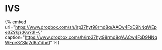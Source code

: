 # IVS

{% embed url="https://www.dropbox.com/sh/irp37hyt98rmd8q/AACw4FxD9NNqWEpe3ZSkj2d6a?dl=0" caption="https://www.dropbox.com/sh/irp37hyt98rmd8q/AACw4FxD9NNqWEpe3ZSkj2d6a?dl=0" %}

